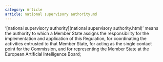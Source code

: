 ```yaml
---
category: Article
article: national supervisory authority.md
---
```


‘[national supervisory authority](national supervisory authority.html)’ means the authority to which a Member State assigns the responsibility for the implementation and application of this Regulation, for coordinating the activities entrusted to that Member State, for acting as the single contact point for the Commission, and for representing the Member State at the European Artificial Intelligence Board;